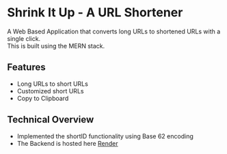 # Shrink It Up - A URL Shortener
A Web Based Application that converts long URLs to shortened URLs with a single click.<br>This is built using the MERN stack.

## Features
- Long URLs to short URLs
- Customized short URLs
- Copy to Clipboard
  
## Technical Overview
- Implemented the shortID functionality using Base 62 encoding
- The Backend is hosted here [Render](https://urlshortener-sel0.onrender.com/)
